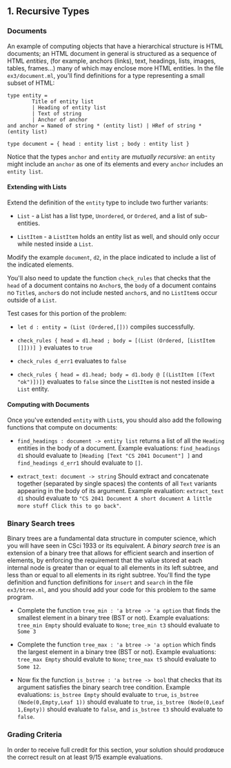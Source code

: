 ## 1. Recursive Types

### Documents

An example of computing objects that have a hierarchical structure is
HTML documents; an HTML document in general is structured as a
sequence of HTML _entities_, (for example, anchors (links), text,
headings, lists, images, tables, frames...) many of which may enclose
more HTML entities.  In the file `ex3/document.ml`, you'll find definitions
for a type representing a small subset of HTML:

```
type entity =
        Title of entity list
        | Heading of entity list
        | Text of string
        | Anchor of anchor
and anchor = Named of string * (entity list) | HRef of string * (entity list)

type document = { head : entity list ; body : entity list }
```

Notice that the types `anchor` and `entity` are _mutually recursive_:
an `entity` might include an `anchor` as one of its elements and every
`anchor` includes an `entity list`.

#### Extending with Lists
Extend the definition of the `entity` type to include two further variants:

+ `List` - a List has a list type, `Unordered`, or `Ordered`, and a list of sub-entities.

+ `ListItem` - a `ListItem` holds an entity list as well, and should only occur
while nested inside a `List`.

Modify the example `document`, `d2`, in the place indicated to include a list of the
indicated elements.

You'll also need to update the function `check_rules` that checks that the
`head` of a document contains no `Anchor`s,  the `body` of a document contains
no `Title`s, `anchor`s do not include nested `anchor`s, and no `ListItem`s occur
outside of a `List`.

Test cases for this portion of the problem:

+ `let d : entity = (List (Ordered,[]))` compiles successfully.

+ `check_rules { head = d1.head ; body = [(List (Ordered, [ListItem []]))] }` evaluates to `true`

+ `check_rules d_err1` evaluates to `false`

+ `check_rules { head = d1.head; body = d1.body @ [(ListItem [(Text "ok")])]}` evaluates to `false` since the `ListItem` is not nested inside a `List` entity.

#### Computing with Documents
Once you've extended `entity` with `List`s, you should also add the
following functions that compute on documents:

+ `find_headings : document -> entity list` returns a list of all the
  `Heading` entities in the body of a document.  Example evaluations:
  `find_headings d1` should evaluate to
  `[Heading [Text "CS 2041 Document"] ]` and `find_headings d_err1`
  should evaluate to `[]`.

+ `extract_text: document -> string` Should extract and concatenate
  together (separated by single spaces) the contents of all `Text`
  variants appearing in the body of its argument.  Example evaluation:
  `extract_text d1` should evaluate to `"CS 2041 Document A short
  document A little more stuff Click this to go back"`.

### Binary Search trees

Binary trees are a fundamental data structure in computer science, which you
will have seen in CSci 1933 or its equivalent.  A _binary search tree_ is an
extension of a binary tree that allows for efficient search and insertion of
elements, by enforcing the requirement that the value stored at each internal
node is greater than or equal to all elements in its left subtree, and less than
or equal to all elements in its right subtree.  You'll find the type definition
and function definitions for `insert` and `search` in the file `ex3/btree.ml`,
and you should add your code for this problem to the same program.

+ Complete the function `tree_min : 'a btree -> 'a option` that finds the
smallest element in a binary tree (BST or not).  Example evaluations: `tree_min
Empty` should evaluate to `None`; `tree_min t3` should evaluate to `Some 3`

+ Complete the function `tree_max : 'a btree -> 'a option` which finds the
largest element in a binary tree (BST or not). Example evaluations: `tree_max
Empty` should evalute to `None`; `tree_max t5` should evaluate to `Some 12`.

+ Now fix the function `is_bstree : 'a bstree -> bool` that checks that its
argument satisfies the binary search tree condition.  Example evaluations:
`is_bstree Empty` should evaluate to `true`, `is_bstree (Node(0,Empty,Leaf 1))`
should evaluate to `true`, `is_bstree (Node(0,Leaf 1,Empty))` should evaluate to
`false`, and `is_bstree t3` should evaluate to `false`.

### Grading Criteria

In order to receive full credit for this section, your solution should prodœuce the correct result on at least 9/15 example evaluations.
